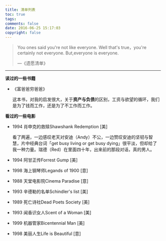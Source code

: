 ```yaml
---
title: 清单列表
toc: true
tags: 
comments: false
date: 2016-06-25 15:17:03
copyright: false
---
```




> You ones said you're not like everyone. 
> Well that's true，you're certainly not everyone. 
> But,everyone is everyone.           
>
> —《遗愿清单》

------



**读过的一些书籍**

- 《富爸爸穷爸爸》

  这本书，对我的启发很大，关于**资产与负债**的区别，工资与欲望的循环，我们是为了钱而工作，还是为了不工作而工作。



**看过的一些电影**

- 1994 肖申克的救赎Shawshank Redemption [美]

  看了两遍，一边感叹老天对安迪（Andy）不公，一边赞叹安迪的坚韧与智慧，片中经典台词「get busy living or get busy dying」很平淡，但却给了我一种力量。瑞德（Red）在里面四十年，出来前的那段对话，真的男人。

- 1994 阿甘正传Forrest Gump [美]

- 1998 海上钢琴师Legands of 1900 [意]

- 1988 天堂电影院Cinema Paradise [意]

- 1993 辛德勒的名单Schindler's list [美]

- 1989 死亡诗社Dead Poets Society [美]

- 1993 闻香识女人Scent of a Woman [美]

- 1999 机器管家Bicentennial Man [美]

- 1998 美丽人生Life is Beautiful [意]

